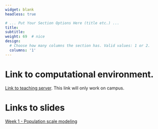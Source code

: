 ```yaml
---
widget: blank
headless: true

# ... Put Your Section Options Here (title etc.) ...
title:
subtitle:
weight: 69  # nice
design:
  # Choose how many columns the section has. Valid values: 1 or 2.
  columns: '1'
---
```


# Link to computational environment.

[Link to teaching server](http://139.184.170.218:9001/). This link will only work on campus.


# Links to slides

[Week 1 - Population scale modeling](Week1.pptx)
